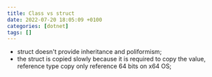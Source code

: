 ```yaml
---
title: Class vs struct
date: 2022-07-20 18:05:09 +0100
categories: [dotnet]
tags: []
---
```



- struct doesn't provide inheritance and poliformism; 
- the struct  is copied slowly because  it is required to copy the value,  reference type copy only reference 64 bits on x64 OS;
